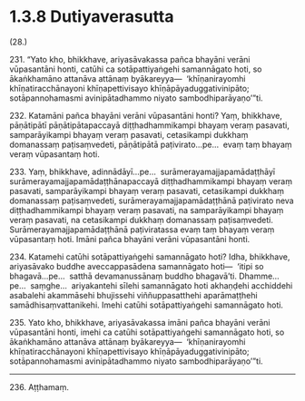 

# 1.3.8 Dutiyaverasutta




(28.)

231\. “Yato kho, bhikkhave, ariyasāvakassa pañca bhayāni verāni vūpasantāni honti, catūhi ca sotāpattiyaṅgehi samannāgato hoti, so ākaṅkhamāno attanāva attānaṃ byākareyya—  ‘khīṇanirayomhi khīṇatiracchānayoni khīṇapettivisayo khīṇāpāyaduggativinipāto; sotāpannohamasmi avinipātadhammo niyato sambodhiparāyaṇo’”ti.

232\. Katamāni pañca bhayāni verāni vūpasantāni honti? Yaṃ, bhikkhave, pāṇātipātī pāṇātipātapaccayā diṭṭhadhammikampi bhayaṃ veraṃ pasavati, samparāyikampi bhayaṃ veraṃ pasavati, cetasikampi dukkhaṃ domanassaṃ paṭisaṃvedeti, pāṇātipātā paṭivirato…pe…  evaṃ taṃ bhayaṃ veraṃ vūpasantaṃ hoti.

233\. Yaṃ, bhikkhave, adinnādāyī…pe…  surāmerayamajjapamādaṭṭhāyī surāmerayamajjapamādaṭṭhānapaccayā diṭṭhadhammikampi bhayaṃ veraṃ pasavati, samparāyikampi bhayaṃ veraṃ pasavati, cetasikampi dukkhaṃ domanassaṃ paṭisaṃvedeti, surāmerayamajjapamādaṭṭhānā paṭivirato neva diṭṭhadhammikampi bhayaṃ veraṃ pasavati, na samparāyikampi bhayaṃ veraṃ pasavati, na cetasikampi dukkhaṃ domanassaṃ paṭisaṃvedeti. Surāmerayamajjapamādaṭṭhānā paṭiviratassa evaṃ taṃ bhayaṃ veraṃ vūpasantaṃ hoti. Imāni pañca bhayāni verāni vūpasantāni honti.

234\. Katamehi catūhi sotāpattiyaṅgehi samannāgato hoti? Idha, bhikkhave, ariyasāvako buddhe aveccappasādena samannāgato hoti—  ‘itipi so bhagavā…pe…  satthā devamanussānaṃ buddho bhagavā’ti. Dhamme…pe…  saṃghe…  ariyakantehi sīlehi samannāgato hoti akhaṇḍehi acchiddehi asabalehi akammāsehi bhujissehi viññuppasatthehi aparāmaṭṭhehi samādhisaṃvattanikehi. Imehi catūhi sotāpattiyaṅgehi samannāgato hoti.

235\. Yato kho, bhikkhave, ariyasāvakassa imāni pañca bhayāni verāni vūpasantāni honti, imehi ca catūhi sotāpattiyaṅgehi samannāgato hoti, so ākaṅkhamāno attanāva attānaṃ byākareyya—  ‘khīṇanirayomhi khīṇatiracchānayoni khīṇapettivisayo khīṇāpāyaduggativinipāto; sotāpannohamasmi avinipātadhammo niyato sambodhiparāyaṇo’”ti.

---

236\. Aṭṭhamaṃ.





